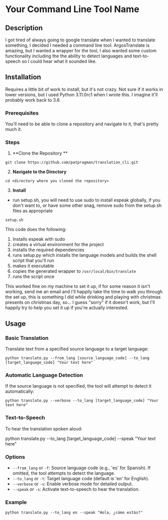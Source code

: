 # Your Command Line Tool Name

## Description

I got tired of always going to google translate when I wanted to translate something, I decided I needed a command line tool.
ArgosTranslate is amazing, but I wanted a wrapper for the tool, I also wanted some custom functionality including the
the ability to detect languages and text-to-speech so I could hear what it sounded like.

## Installation

Requires a little bit of work to install, but it's not crazy.  Not sure if it works in lower versions, but I used Python
3.11.0rc1 when I wrote this.  I imagine it'll probably work back to 3.6.

### Prerequisites

You'll need to be able to clone a repository and navigate to it, that's pretty much it.

### Steps

1. **Clone the Repository **
   
`git clone https://github.com/patpragman/translation_cli.git`

2. **Navigate to the Directory**

`cd <directory where you cloned the repository>`

3. **Install**

- run setup.sh, you will need to use sudo to install espeak globally, if you don't want to, or have some other snag, 
remove sudo from the setup.sh files as appropriate

`setup.sh`

This code does the following:

1. Installs espeak with sudo
2. creates a virtual environment for the project
3. installs the required dependencies
4. runs setup.py which installs the language models and builds the shell script that you'll run
5. makes it executable
6. copies the generated wrapper to `/usr/local/bin/translate`
7. runs the script once

This worked fine on my machine to set it up, if for some reason it isn't working, send me an email and I'll happily take
the time to walk you through the set up, this is something I did while drinking and playing with christmas presents on 
christmas day, so... I guess "sorry" if it doesn't work, but I'll happily try to help you set it up if you're actually 
interested.

## Usage

### Basic Translation

Translate text from a specified source language to a target language:

`python translate.py --from_lang [source_language_code] --to_lang [target_language_code] "Your text here"`

### Automatic Language Detection

If the source language is not specified, the tool will attempt to detect it automatically:

`python translate.py --verbose --to_lang [target_language_code] "Your text here"`

### Text-to-Speech

To hear the translation spoken aloud:

python translate.py --to_lang [target_language_code] --speak "Your text here"

### Options

* `--from_lang` or `-f`: Source language code (e.g., 'es' for Spanish). If omitted, the tool attempts to detect the language.
* `--to_lang` or `-t`: Target language code (default is 'en' for English).
* `--verbose` or `-v`: Enable verbose mode for detailed output.
* `--speak` or `-s`: Activate text-to-speech to hear the translation.

### Example

`python translate.py --to_lang en --speak "Hola, ¿cómo estás?"`


